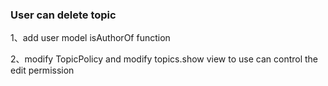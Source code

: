 ### User can delete topic 

1、add user model isAuthorOf function

2、modify TopicPolicy and modify topics.show view to use can control the edit permission